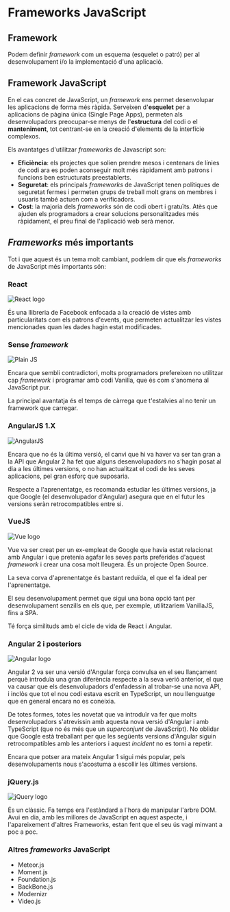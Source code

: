 Frameworks JavaScript
===================

Framework
--------

Podem definir _framework_ com un esquema (esquelet o patró) per al desenvolupament i/o la implementació d'una aplicació. 

Framework JavaScript
--------------
En el cas concret de JavaScript, un _framework_ ens permet desenvolupar les aplicacions de forma més ràpida. Serveixen d'**esquelet** per a aplicacions de pàgina única (Single Page Apps), permeten als desenvolupadors preocupar-se menys de l'**estructura** del codi o el **manteniment**, tot centrant-se en la creació d'elements de la interfície complexos.

Els avantatges d'utilitzar _frameworks_ de Javascript son:
* **Eficiència**: els projectes que solien prendre mesos i centenars de línies de codi ara es poden aconseguir molt més ràpidament amb patrons i funcions ben estructurats preestablerts.
* **Seguretat**: els principals _frameworks_ de JavaScript tenen polítiques de seguretat fermes i permeten grups de treball molt grans on membres i usuaris també actuen com a verificadors.
* **Cost**: la majoria dels _frameworks_ són de codi obert i gratuïts. Atès que ajuden els programadors a crear solucions personalitzades més ràpidament, el preu final de l'aplicació web serà menor.

_Frameworks_ més importants
------------------

Tot i que aquest és un tema molt cambiant, podríem dir que els _frameworks_ de JavaScript més importants són:

### React
![React logo](https://upload.wikimedia.org/wikipedia/commons/thumb/a/a7/React-icon.svg/1024px-React-icon.svg.png)

És una llibreria de Facebook enfocada a la creació de vistes amb particularitats com els patrons d'events, que permeten actualitzar les vistes mencionades quan les dades hagin estat modificades.

### Sense _framework_

![Plain JS](https://plainjs.com/static/img/logo_640.png)

Encara que sembli contradictori, molts programadors prefereixen no utilitzar cap _framework_ i programar amb codi Vanilla, que és com s'anomena al JavaScript pur.

La principal avantatja és el temps de càrrega que t'estalvies al no tenir un framework que carregar.

### AngularJS 1.X

![AngularJS](https://upload.wikimedia.org/wikipedia/commons/thumb/c/ca/AngularJS_logo.svg/1280px-AngularJS_logo.svg.png)

Encara que no és la última versió, el canvi que hi va haver va ser tan gran a la API que Angular 2 ha fet que alguns desenvolupadors no s'hagin posat al dia a les últimes versions, o no han actualitzat el codi de les seves aplicacions, pel gran esforç que suposaria.

Respecte a l'aprenentatge, es recomanda estudiar les últimes versions, ja que Google (el desenvolupador d'Angular) asegura que en el futur les versions seràn retrocompatibles entre si.

### VueJS

![Vue logo](https://upload.wikimedia.org/wikipedia/commons/thumb/5/53/Vue.js_Logo.svg/600px-Vue.js_Logo.svg.png)

Vue va ser creat per un ex-empleat de Google que havia estat relacionat amb Angular i que pretenia agafar les seves parts preferides d'aquest _framework_ i crear una cosa molt lleugera. És un projecte Open Source.

La seva corva d'aprenentatge és bastant reduïda, el que el fa ideal per l'aprenentatge.

El seu desenvolupament permet que sigui una bona opció tant per desenvolupament senzills en els que, per exemple, utilitzariem VanillaJS, fins a SPA.

Té força similituds amb el cicle de vida de React i Angular.


### Angular 2 i posteriors

![Angular logo](https://angular.io/assets/images/logos/angular/angular.svg)

Angular 2 va ser una versió d'Angular força convulsa en el seu llançament perquè introduïa una gran diferència respecte a la seva verió anterior, el que va causar que els desenvolupadors d'enfadessin al trobar-se una nova API, i inclòs que tot el nou codi estava escrit en TypeScript, un nou llenguatge que en general encara no es coneixia.

De totes formes, totes les novetat que va introduïr va fer que molts desenvolupadors s'atrevissin amb aquesta nova versió d'Angular i amb TypeScript (que no és més que un _superconjunt_ de JavaScript). No oblidar que Google està treballant per que les següents versions d'Angular siguin retrocompatibles amb les anteriors i aquest _incident_ no es torni a repetir.

Encara que potser ara mateix Angular 1 sigui més popular, pels desenvolupaments nous s'acostuma a escollir les últimes versions.

### jQuery.js

![jQuery logo](https://upload.wikimedia.org/wikipedia/commons/thumb/8/81/JQuery_logo_text.svg/1280px-JQuery_logo_text.svg.png)

És un clàssic. Fa temps era l'estàndard a l'hora de manipular l'arbre DOM. Avui en dia, amb les millores de JavaScript en aquest aspecte, i l'apareixement d'altres Frameworks, estan fent que el seu ús vagi minvant a poc a poc.

### Altres _frameworks_ JavaScript

* Meteor.js
* Moment.js
* Foundation.js
* BackBone.js
* Modernizr
* Video.js